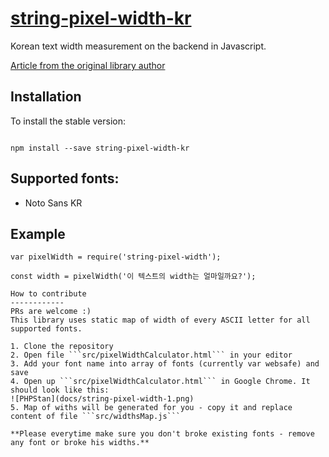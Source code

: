 [string-pixel-width-kr](https://github.com/adambisek/string-pixel-width)
===================================
Korean text width measurement on the backend in Javascript.

[Article from the original library author](https://medium.com/@adambisek/text-pixel-width-measuring-on-javascript-backend-node-js-2b82bea97fab#.8ypyiffyw)

Installation
------------
To install the stable version:

<code>
npm install --save string-pixel-width-kr
</code>

Supported fonts:
------------

- Noto Sans KR

Example
------------
```
var pixelWidth = require('string-pixel-width');

const width = pixelWidth('이 텍스트의 width는 얼마일까요?');

How to contribute
------------
PRs are welcome :)
This library uses static map of width of every ASCII letter for all supported fonts.

1. Clone the repository
2. Open file ```src/pixelWidthCalculator.html``` in your editor
3. Add your font name into array of fonts (currently var websafe) and save
4. Open up ```src/pixelWidthCalculator.html``` in Google Chrome. It should look like this:
![PHPStan](docs/string-pixel-width-1.png)
5. Map of withs will be generated for you - copy it and replace content of file ```src/widthsMap.js```

**Please everytime make sure you don't broke existing fonts - remove any font or broke his widths.**
